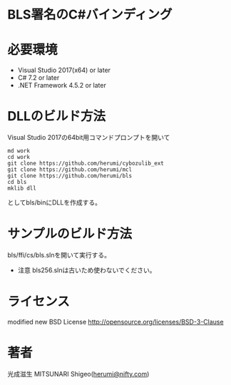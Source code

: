 # BLS署名のC#バインディング

# 必要環境

* Visual Studio 2017(x64) or later
* C# 7.2 or later
* .NET Framework 4.5.2 or later

# DLLのビルド方法

Visual Studio 2017の64bit用コマンドプロンプトを開いて
```
md work
cd work
git clone https://github.com/herumi/cybozulib_ext
git clone https://github.com/herumi/mcl
git clone https://github.com/herumi/bls
cd bls
mklib dll
```
としてbls/binにDLLを作成する。

# サンプルのビルド方法

bls/ffi/cs/bls.slnを開いて実行する。

* 注意 bls256.slnは古いため使わないでください。

# ライセンス

modified new BSD License
http://opensource.org/licenses/BSD-3-Clause

# 著者

光成滋生 MITSUNARI Shigeo(herumi@nifty.com)
